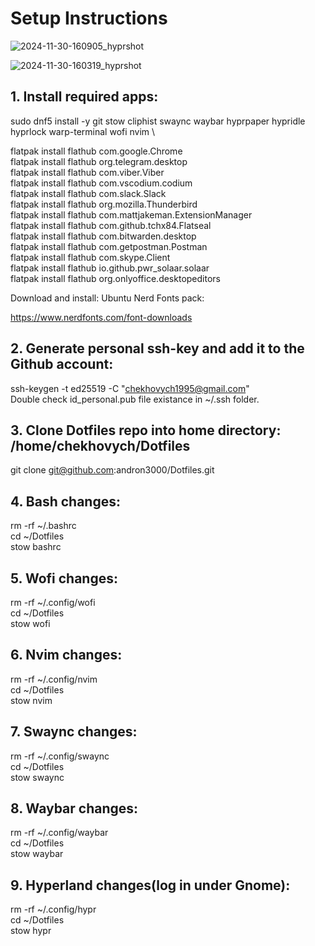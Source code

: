 
# Setup Instructions

![2024-11-30-160905_hyprshot](https://github.com/user-attachments/assets/525d6004-a27f-41de-baf3-c961bb1d36f1)


![2024-11-30-160319_hyprshot](https://github.com/user-attachments/assets/c2a715d8-5823-437b-bd6a-cea5085d143e)


## 1. Install required apps:
sudo dnf5 install -y git stow cliphist swaync waybar hyprpaper hypridle hyprlock warp-terminal wofi nvim \

flatpak install flathub com.google.Chrome \
flatpak install flathub org.telegram.desktop \
flatpak install flathub com.viber.Viber \
flatpak install flathub com.vscodium.codium \
flatpak install flathub com.slack.Slack \
flatpak install flathub org.mozilla.Thunderbird \
flatpak install flathub com.mattjakeman.ExtensionManager \
flatpak install flathub com.github.tchx84.Flatseal \
flatpak install flathub com.bitwarden.desktop \
flatpak install flathub com.getpostman.Postman \
flatpak install flathub com.skype.Client \
flatpak install flathub io.github.pwr_solaar.solaar \
flatpak install flathub org.onlyoffice.desktopeditors

Download and install: Ubuntu Nerd Fonts pack:

https://www.nerdfonts.com/font-downloads

## 2. Generate personal ssh-key and add it to the Github account:
ssh-keygen -t ed25519 -C "chekhovych1995@gmail.com" \
Double check id_personal.pub file existance in ~/.ssh folder.

## 3. Clone Dotfiles repo into home directory: /home/chekhovych/Dotfiles
git clone git@github.com:andron3000/Dotfiles.git

## 4. Bash changes:
rm -rf ~/.bashrc \
cd ~/Dotfiles \
stow bashrc

## 5. Wofi changes:
rm -rf ~/.config/wofi \
cd ~/Dotfiles \
stow wofi

## 6. Nvim changes:
rm -rf ~/.config/nvim \
cd ~/Dotfiles \
stow nvim

## 7. Swaync changes:
rm -rf ~/.config/swaync \
cd ~/Dotfiles \
stow swaync

## 8. Waybar changes:
rm -rf ~/.config/waybar \
cd ~/Dotfiles \
stow waybar

## 9. Hyperland changes(log in under Gnome):
rm -rf ~/.config/hypr \
cd ~/Dotfiles \
stow hypr
